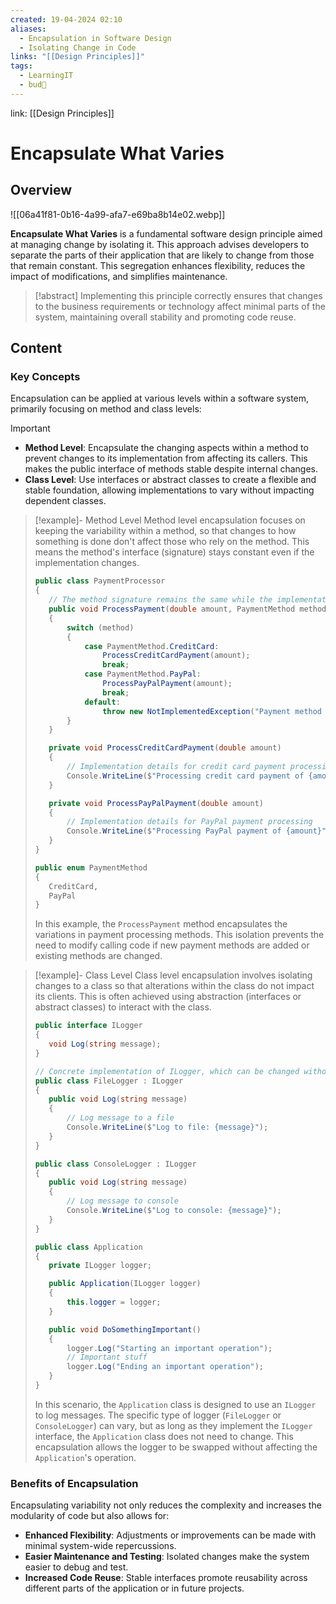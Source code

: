 ```yaml
---
created: 19-04-2024 02:10
aliases:
  - Encapsulation in Software Design
  - Isolating Change in Code
links: "[[Design Principles]]"
tags:
  - LearningIT
  - bud🌿
---
```

link: [[Design Principles]]

# Encapsulate What Varies

## Overview

![[06a41f81-0b16-4a99-afa7-e69ba8b14e02.webp]]

**Encapsulate What Varies** is a fundamental software design principle aimed at managing change by isolating it. This approach advises developers to separate the parts of their application that are likely to change from those that remain constant. This segregation enhances flexibility, reduces the impact of modifications, and simplifies maintenance.

> [!abstract]
>  Implementing this principle correctly ensures that changes to the business requirements or technology affect minimal parts of the system, maintaining overall stability and promoting code reuse.

## Content

### Key Concepts

Encapsulation can be applied at various levels within a software system, primarily focusing on method and class levels:

> [!important]
> 
> - **Method Level**: Encapsulate the changing aspects within a method to prevent changes to its implementation from affecting its callers. This makes the public interface of methods stable despite internal changes.
> - **Class Level**: Use interfaces or abstract classes to create a flexible and stable foundation, allowing implementations to vary without impacting dependent classes.


> [!example]- Method Level
> Method level encapsulation focuses on keeping the variability within a method, so that changes to how something is done don't affect those who rely on the method. This means the method's interface (signature) stays constant even if the implementation changes.
>``` csharp
>public class PaymentProcessor
>{
>    // The method signature remains the same while the implementation can vary.
>    public void ProcessPayment(double amount, PaymentMethod method)
>    {
>        switch (method)
>        {
>            case PaymentMethod.CreditCard:
>                ProcessCreditCardPayment(amount);
>                break;
>            case PaymentMethod.PayPal:
>                ProcessPayPalPayment(amount);
>                break;
>            default:
>                throw new NotImplementedException("Payment method not supported.");
>        }
>    }
>
>    private void ProcessCreditCardPayment(double amount)
>    {
>        // Implementation details for credit card payment processing
>        Console.WriteLine($"Processing credit card payment of {amount}");
>    }
>
>    private void ProcessPayPalPayment(double amount)
>    {
>        // Implementation details for PayPal payment processing
>        Console.WriteLine($"Processing PayPal payment of {amount}");
>    }
>}
>
>public enum PaymentMethod
>{
>    CreditCard,
>    PayPal
>}
>```
>
>In this example, the `ProcessPayment` method encapsulates the variations in payment processing methods. This isolation prevents the need to modify calling code if new payment methods are added or existing methods are changed.

> [!example]- Class Level
> Class level encapsulation involves isolating changes to a class so that alterations within the class do not impact its clients. This is often achieved using abstraction (interfaces or abstract classes) to interact with the class.
>``` csharp
>public interface ILogger
>{
>    void Log(string message);
>}
>
>// Concrete implementation of ILogger, which can be changed without affecting client code.
>public class FileLogger : ILogger
>{
>    public void Log(string message)
>    {
>        // Log message to a file
>        Console.WriteLine($"Log to file: {message}");
>    }
>}
>
>public class ConsoleLogger : ILogger
>{
>    public void Log(string message)
>    {
>        // Log message to console
>        Console.WriteLine($"Log to console: {message}");
>    }
>}
>
>public class Application
>{
>    private ILogger logger;
>
>    public Application(ILogger logger)
>    {
>        this.logger = logger;
>    }
>
>    public void DoSomethingImportant()
>    {
>        logger.Log("Starting an important operation");
>        // Important stuff
>        logger.Log("Ending an important operation");
>    }
>}
>
>```
>
>In this scenario, the `Application` class is designed to use an `ILogger` to log messages. The specific type of logger (`FileLogger` or `ConsoleLogger`) can vary, but as long as they implement the `ILogger` interface, the `Application` class does not need to change. This encapsulation allows the logger to be swapped without affecting the `Application`'s operation.

### Benefits of Encapsulation

Encapsulating variability not only reduces the complexity and increases the modularity of code but also allows for:

- **Enhanced Flexibility**: Adjustments or improvements can be made with minimal system-wide repercussions.
- **Easier Maintenance and Testing**: Isolated changes make the system easier to debug and test.
- **Increased Code Reuse**: Stable interfaces promote reusability across different parts of the application or in future projects.
